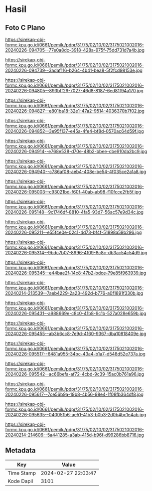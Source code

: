 # Hasil

## Foto C Plano

https://sirekap-obj-formc.kpu.go.id/0661/pemilu/pdpr/31/75/02/10/02/3175021002016-20240226-094705--77e0a8dc-3918-428a-975f-75dd731d7a4b.jpg

https://sirekap-obj-formc.kpu.go.id/0661/pemilu/pdpr/31/75/02/10/02/3175021002016-20240226-094739--3adaf116-b264-4b41-bea8-5f2fcd98153e.jpg

https://sirekap-obj-formc.kpu.go.id/0661/pemilu/pdpr/31/75/02/10/02/3175021002016-20240226-094805--893bff29-7027-46d8-8187-6ed81f94a170.jpg

https://sirekap-obj-formc.kpu.go.id/0661/pemilu/pdpr/31/75/02/10/02/3175021002016-20240226-094827--e801ba18-32e1-47a2-9514-4036370b7f02.jpg

https://sirekap-obj-formc.kpu.go.id/0661/pemilu/pdpr/31/75/02/10/02/3175021002016-20240226-094852--3e95f137-e45a-4fe4-bf8d-0570ac64d59f.jpg

https://sirekap-obj-formc.kpu.go.id/0661/pemilu/pdpr/31/75/02/10/02/3175021002016-20240226-094914--e768e538-d70e-48b2-bbee-cbe910da2bc9.jpg

https://sirekap-obj-formc.kpu.go.id/0661/pemilu/pdpr/31/75/02/10/02/3175021002016-20240226-094940--c786af08-aeb4-408e-be54-4f035ce2a1a8.jpg

https://sirekap-obj-formc.kpu.go.id/0661/pemilu/pdpr/31/75/02/10/02/3175021002016-20240226-095003--c93021bd-f60f-40ab-ab98-f10fcce2fb5f.jpg

https://sirekap-obj-formc.kpu.go.id/0661/pemilu/pdpr/31/75/02/10/02/3175021002016-20240226-095148--9c1746df-8810-4fa5-93d7-56ac57e9d34c.jpg

https://sirekap-obj-formc.kpu.go.id/0661/pemilu/pdpr/31/75/02/10/02/3175021002016-20240226-095211--e55f4e0e-02c1-4d73-bf4f-51898a59b296.jpg

https://sirekap-obj-formc.kpu.go.id/0661/pemilu/pdpr/31/75/02/10/02/3175021002016-20240226-095314--9bdc7b07-8996-4f09-8c8c-db3ac54c54d9.jpg

https://sirekap-obj-formc.kpu.go.id/0661/pemilu/pdpr/31/75/02/10/02/3175021002016-20240226-095345--e44bae2f-14c8-47b2-bdce-79e85f963939.jpg

https://sirekap-obj-formc.kpu.go.id/0661/pemilu/pdpr/31/75/02/10/02/3175021002016-20240214-213539--7aeb4229-2a23-492d-b776-a0f1891f330b.jpg

https://sirekap-obj-formc.kpu.go.id/0661/pemilu/pdpr/31/75/02/10/02/3175021002016-20240226-095431--a988669e-c8c0-41b8-9c1b-527a028e659b.jpg

https://sirekap-obj-formc.kpu.go.id/0661/pemilu/pdpr/31/75/02/10/02/3175021002016-20240226-095455--ab3b6cc8-7e9d-4160-9367-dba10818409e.jpg

https://sirekap-obj-formc.kpu.go.id/0661/pemilu/pdpr/31/75/02/10/02/3175021002016-20240226-095517--6481a955-34bc-43a4-b1a7-d548d52e737a.jpg

https://sirekap-obj-formc.kpu.go.id/0661/pemilu/pdpr/31/75/02/10/02/3175021002016-20240226-095542--ac66befa-af72-4cbd-9c39-15ac0b761a96.jpg

https://sirekap-obj-formc.kpu.go.id/0661/pemilu/pdpr/31/75/02/10/02/3175021002016-20240226-095617--7ce56b9a-19b8-4b56-98e4-1f08fb364df8.jpg

https://sirekap-obj-formc.kpu.go.id/0661/pemilu/pdpr/31/75/02/10/02/3175021002016-20240226-095635--040051b6-ae51-41b3-b0b3-2d0b4bc1e4ab.jpg

https://sirekap-obj-formc.kpu.go.id/0661/pemilu/pdpr/31/75/02/10/02/3175021002016-20240214-214606--5a441285-a3ab-415d-b96f-d99286bb8716.jpg


## Metadata

| Key        | Value               |
| ---------- | ------------------- |
| Time Stamp | 2024-02-27 22:03:47 |
| Kode Dapil | 3101                |



